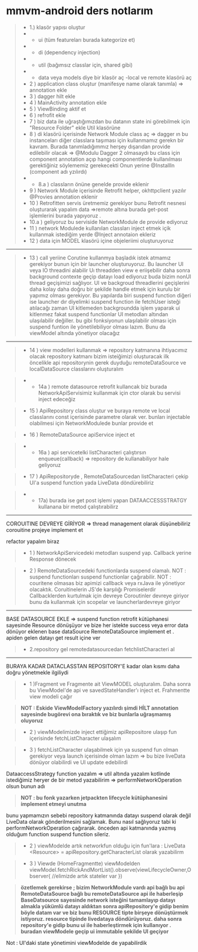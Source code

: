 # mmvm-android ders notlarım


> - 1.) klasör yapısı oluştur
> - - ui (tüm featureları burada kategorize et)
> - -  di (dependency injection)
> - -  util (bağımsız classlar için, shared gibi)
> - -  data veya models diye bir klasör aç -local ve remote klasörü aç
> - 2 ) application class oluştur (manifesye name olarak tanımla) => annotation ekle
> - 3 ) dagger hilt ekle
> - 4 ) MainActivity annotation ekle
> - 5 ) ViewBinding aktif et
> - 6 ) refrofit ekle
> - 7 ) biz data ile uğraştığımızdan bu datanın state ini görebilmek için "Resource Folder" ekle Util klasörüne
> - 8 ) di klasörü içerisinde Network Module class aç => dagger ın bu instanceları diğer classlara taşıması için kullanmamız gerekn bir kavram. Burada tanımladığımmız herşey dışarıdan provide edilebilir olacak => @Modulu
Dagger 2 olmasaydı bu class için component annotation açıp hangi componentlerde kullanılması gerektiğiniz söylememiz gerekecekti Onun yerine @InstallIn (component adı yzılırdı)
> - - 8.a ) classların önüne genelde provide eklenir
> - 9 ) Network Module içerisinde Retrofit helper, okhttpclient yazılır @Provies annotation eklenir
> - 10 ) Retrofitten servis üretmemiz gerekiyor bunu Retrofit nesnesi oluşturarak yapalım data =>remote altına burada get-post işlemlerini burada yapıyoruz .
> - 10.a ) geliyoruz bu serviside NetworkModule de provide ediyoruz
> - 11 ) network Modulede kullanılan classları inject etmek içik kullanmak istediğim yerde @Inject annotaion ekleriz
> - 12 ) data için MODEL  klasörü içine objeleriimi oluşturuyoruz
-------------------------------------------
> - 13 ) call yeriine Corutine kullanmya başladık
istek atmamız gerekiyor bunun için bir launcher oluşturuyoruz. Bu launcher UI veya IO threadini alabilir
Uı threadden view e eriişebilir daha sonra background contexte geçip datayı load ediyoruz buda bizim nonUI thread geçişimizi sağlıyor. UI ve backgroud threadlerini geçişlerini daha kolay daha doğru bir şekilde handle etmek için kurulu bir yapımız olması gerekiyor. Bu yapılarda biri suspend function diğeri ise launcher dır
diyelimki suspend function ile fetchUser isteği atılacağı zaman UI kitlemeden backgroundda işlem yaparak ui kitlenmez
fakat suspend functionlar UI metodları altından ulaşılabilir değiller. bu gibi fonksiyonun ulaşılabilir olması için suspend funtion ile yönetilebiliyor olması lazım. Bunu da viewModel altında yönetiyor olacağız
-----------------------------------
> - 14 ) view modelleri kullanmak => repository katmanına ihtiyacımız olacak
repository katmanı bizim isteiğimizi oluşturacak
ilk öncelikle api repositorynin gerek duyduğu remoteDataSource ve localDataSource classlarını  oluşturalım

> - - 14a ) remote datasource retrofit kullancak biz burada NetworkApiServisimiz kullanmak için ctor olarak bu servisi inject edeceğiz

> - 15 ) ApiRepository class oluştur ve buraya remote ve local classlarını const içerisinde parametre olarak ver. bunları injectable olabilmesi için NetworkModulede bunlar provide et

> - 16 ) RemoteDataSource apiService inject et

> - - 16a ) api servicetelki listCharacteri çalıştırsın enqueue(callback)  => repository de kullanabiliyor hale geliyoruz

> - 17 ) ApiRepositoryde , RemoteDataSourcedan listCharacteri çekip UI'a suspend function yada LiveData döndürebiliriz

> - - 17a) burada ise get post işlemi yapan DATAACCESSSTRATGY kullanana bir metod çalıştırabilirz

------------------------------------
COROUITINE DEVREYE GİRİYOR => thread management olarak düşünebiliriz
corouitine projeye implement et

refactor yapalım biraz

> - 1 ) NetworkApiServicedeki metodları suspend yap. Callback yerine Response dönecek

> - 2 ) RemoteDataSourcedeki functionlarda suspend olamalı. 
   NOT : suspend functionları suspend functionlar çağırabilir.
   NOT : couritene olmasas biz apimizi callback veya rxJava ile yönetiyor olacaktık. Coruitinelerin JS'de karşılığı Promiselerdir 
   Callbacklerden kurtulmak için devreye Coroutinler devreye giriyor bunu da kullanmak için scopelar ve launcherlardevreye giriyor
----------------------------
BASE DATASOURCE EKLE => suspend function retrofit kütüphanesi sayesinde Resource dönüşüyor ve bize her istekte success veya error data dönüyor
eklenen base dataSource RemoteDataSource implement et . apiden gelen datayı get result içine ver

> - 2.repository gel remotedatasourcedan fetchlistCharacteri al
----------------------------
BURAYA KADAR DATACLASSTAN REPOSITORY'E kadar olan kısmı daha doğru yönetmekle ilgiliydi
> - 1 )Fragment ve Fragmente ait ViewMODEL oluşturalım. Daha sonra bu ViewModel'de api ve savedStateHandler'ı inject et. Frahmentte view modeli çağır

> **NOT : Eskide ViewModelFactory yazılırdı şimdi HİLT annotation sayesinde bugörevi ona bıraktık ve biz bunlarla uğraşmamış oluyoruz**

> - 2 ) viewModelimizde inject ettiğimiz apiRepositore ulaşıp fun içerisinde fetchListCharacter ulaşalım

> - 3 ) fetchListCharacter ulaşabilmek için ya suspend fun olman gerekiyor veya launch içerisinde olman lazım => bu bize liveData dönüyor olabilirdi ve UI update edebilirdi

DataaccessStrategy function yazalım => util altında yazalım
kotlinde istediğimiz heryer de bir metod yazabilirim => performNetworkOperation olsun bunun adı
 > **NOT : bu fonk yazarken jetpackten lifecycle kütüphanesini implement etmeyi unutma**

bunu yapmamızın sebebi repository katmanında datayı suspend olarak değil LiveData olarak gönderilmesini sağlamak. Bunu nasıl sağlıyoruz tabi ki performNetworkOperation çağırarak. önceden api katmanında yazmış olduğum function suspend function sileriz.

> - 2 ) viewModelde artık networkfun olduğu için  fun'lara : LiveData <Resource<RickAndMortyResponse>> = apiRepository.getCharacterList  olarak yazabilirm

> - 3 ) Viewde (HomeFragmentte) viewModelden
   viewModel.fetchRickAndMortList().observe(viewLifecycleOwner,Observer{
        //elimizde artık stateler var
})

> **özetlemek gerekirse ; bizim NetworkModule vardı api bağlı bu api RemoteDataSource bağlı bu remoteDataSource api ile haberleşip BaseDatsource sayesinde network isteğini tamamlayıp datayı almakla yükümlü datayı aldıktan sonra apiRepository'e gidip benim böyle datam var ve biz bunu RESOURCE tipte birşeye dönüştürmek istiyoruz. resource tipinde livedataya döndürüyoruz. daha sonra repository'e gidip bunu ui ile haberleştirmek için kullanıyor . buradan viewModele geçip ui immutable şekilde UI geçiyor**

 Not : UI'daki state yönetimini viewModelde de yapabilirdik
